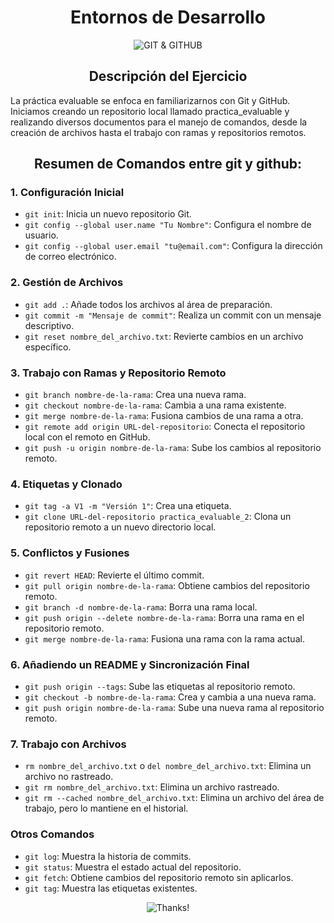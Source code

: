 <h1 align="center">Entornos de Desarrollo</h1>

<p align="center">
  <img src="https://codingnomads.co/wp-content/uploads/2021/02/how-to-use-github-git-tutorial-website-featured-image.png" alt="GIT & GITHUB">
</p>



<h2 align="center">Descripción del Ejercicio</h2>

La práctica evaluable se enfoca en familiarizarnos con Git y GitHub. Iniciamos creando un repositorio local llamado practica_evaluable y realizando diversos documentos para el manejo de comandos, desde la creación de archivos hasta el trabajo con ramas y repositorios remotos.


<h2 align="center">Resumen de Comandos entre git y github:</h2>

### 1. Configuración Inicial
- `git init`: Inicia un nuevo repositorio Git.
- `git config --global user.name "Tu Nombre"`: Configura el nombre de usuario.
- `git config --global user.email "tu@email.com"`: Configura la dirección de correo electrónico.

### 2. Gestión de Archivos
- `git add .`: Añade todos los archivos al área de preparación.
- `git commit -m "Mensaje de commit"`: Realiza un commit con un mensaje descriptivo.
- `git reset nombre_del_archivo.txt`: Revierte cambios en un archivo específico.

### 3. Trabajo con Ramas y Repositorio Remoto
- `git branch nombre-de-la-rama`: Crea una nueva rama.
- `git checkout nombre-de-la-rama`: Cambia a una rama existente.
- `git merge nombre-de-la-rama`: Fusiona cambios de una rama a otra.
- `git remote add origin URL-del-repositorio`: Conecta el repositorio local con el remoto en GitHub.
- `git push -u origin nombre-de-la-rama`: Sube los cambios al repositorio remoto.

### 4. Etiquetas y Clonado
- `git tag -a V1 -m "Versión 1"`: Crea una etiqueta.
- `git clone URL-del-repositorio practica_evaluable_2`: Clona un repositorio remoto a un nuevo directorio local.

### 5. Conflictos y Fusiones
- `git revert HEAD`: Revierte el último commit.
- `git pull origin nombre-de-la-rama`: Obtiene cambios del repositorio remoto.
- `git branch -d nombre-de-la-rama`: Borra una rama local.
- `git push origin --delete nombre-de-la-rama`: Borra una rama en el repositorio remoto.
- `git merge nombre-de-la-rama`: Fusiona una rama con la rama actual.

### 6. Añadiendo un README y Sincronización Final
- `git push origin --tags`: Sube las etiquetas al repositorio remoto.
- `git checkout -b nombre-de-la-rama`: Crea y cambia a una nueva rama.
- `git push origin nombre-de-la-rama`: Sube una nueva rama al repositorio remoto.

### 7. Trabajo con Archivos
- `rm nombre_del_archivo.txt` o `del nombre_del_archivo.txt`: Elimina un archivo no rastreado.
- `git rm nombre_del_archivo.txt`: Elimina un archivo rastreado.
- `git rm --cached nombre_del_archivo.txt`: Elimina un archivo del área de trabajo, pero lo mantiene en el historial.

### Otros Comandos
- `git log`: Muestra la historia de commits.
- `git status`: Muestra el estado actual del repositorio.
- `git fetch`: Obtiene cambios del repositorio remoto sin aplicarlos.
- `git tag`: Muestra las etiquetas existentes.
<p align="center">
  <img src="https://images.unsplash.com/photo-1608389168343-ba8aa0cb3a63?q=80&w=500&auto=format&fit=crop&ixlib=rb-4.0.3&ixid=M3wxMjA3fDB8MHxwaG90by1wYWdlfHx8fGVufDB8fHx8fA%3D%3D" alt="Thanks!">
</p>

